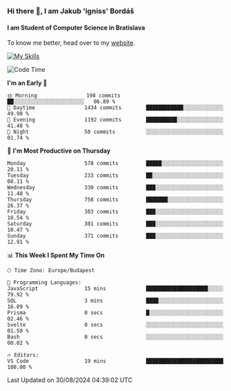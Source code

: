 ### Hi there 👋, I am Jakub 'igniss' Bordáš

#### I am Student of Computer Science in Bratislava
To know me better, head over to my [website](https://bordas.sk).

[![My Skills](https://skillicons.dev/icons?i=js,html,css,figma,svelte,java,kotlin,python,postgresql,typescript,nest,nodejs)](https://bordas.sk)


<!--START_SECTION:waka-->
![Code Time](http://img.shields.io/badge/Code%20Time-1%2C496%20hrs%2039%20mins-blue)

**I'm an Early 🐤** 

```text
🌞 Morning                198 commits         ██░░░░░░░░░░░░░░░░░░░░░░░   06.89 % 
🌆 Daytime                1434 commits        ████████████░░░░░░░░░░░░░   49.90 % 
🌃 Evening                1192 commits        ██████████░░░░░░░░░░░░░░░   41.48 % 
🌙 Night                  50 commits          ░░░░░░░░░░░░░░░░░░░░░░░░░   01.74 % 
```
📅 **I'm Most Productive on Thursday** 

```text
Monday                   578 commits         █████░░░░░░░░░░░░░░░░░░░░   20.11 % 
Tuesday                  233 commits         ██░░░░░░░░░░░░░░░░░░░░░░░   08.11 % 
Wednesday                330 commits         ███░░░░░░░░░░░░░░░░░░░░░░   11.48 % 
Thursday                 758 commits         ███████░░░░░░░░░░░░░░░░░░   26.37 % 
Friday                   303 commits         ███░░░░░░░░░░░░░░░░░░░░░░   10.54 % 
Saturday                 301 commits         ███░░░░░░░░░░░░░░░░░░░░░░   10.47 % 
Sunday                   371 commits         ███░░░░░░░░░░░░░░░░░░░░░░   12.91 % 
```


📊 **This Week I Spent My Time On** 

```text
🕑︎ Time Zone: Europe/Budapest

💬 Programming Languages: 
JavaScript               15 mins             ████████████████████░░░░░   79.92 % 
SQL                      3 mins              ████░░░░░░░░░░░░░░░░░░░░░   16.09 % 
Prisma                   0 secs              █░░░░░░░░░░░░░░░░░░░░░░░░   02.46 % 
Svelte                   0 secs              ░░░░░░░░░░░░░░░░░░░░░░░░░   01.50 % 
Bash                     0 secs              ░░░░░░░░░░░░░░░░░░░░░░░░░   00.02 % 

🔥 Editors: 
VS Code                  19 mins             █████████████████████████   100.00 % 
```


 Last Updated on 30/08/2024 04:39:02 UTC
<!--END_SECTION:waka-->
